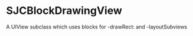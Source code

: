 SJCBlockDrawingView
===================

A UIView subclass which uses blocks for -drawRect: and -layoutSubviews
